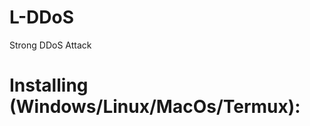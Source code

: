 # L-DDoS
Strong DDoS Attack
# Installing (Windows/Linux/MacOs/Termux):
<script type="<MIME-тип>">
  apt-get update -y
apt-get install git
git clone https://github.com/Lanserq/L-DDoS
cd DDoS
bash setup.sh
python3 DDoS.py
</script>
